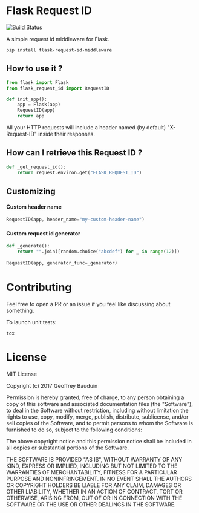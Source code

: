 # Flask Request ID
[![Build Status](https://travis-ci.org/geoffreybauduin/flask-request-id.svg?branch=master)](https://travis-ci.org/geoffreybauduin/flask-request-id)

A simple request id middleware for Flask.

`pip install flask-request-id-middleware`

## How to use it ?

```python
from flask import Flask
from flask_request_id import RequestID

def init_app():
    app = Flask(app)
    RequestID(app)
    return app
```

All your HTTP requests will include a header named (by default) "X-Request-ID" inside their responses.

## How can I retrieve this Request ID ?

```python
def _get_request_id():
    return request.environ.get("FLASK_REQUEST_ID")
```

## Customizing

#### Custom header name

```python
RequestID(app, header_name="my-custom-header-name")
```

#### Custom request id generator

```python
def _generate():
    return "".join([random.choice("abcdef") for _ in range(12)])
    
RequestID(app, generator_func=_generator)
```

# Contributing

Feel free to open a PR or an issue if you feel like discussing about something.

To launch unit tests:

`tox`

# License

MIT License

Copyright (c) 2017 Geoffrey Bauduin

Permission is hereby granted, free of charge, to any person obtaining a copy
of this software and associated documentation files (the "Software"), to deal
in the Software without restriction, including without limitation the rights
to use, copy, modify, merge, publish, distribute, sublicense, and/or sell
copies of the Software, and to permit persons to whom the Software is
furnished to do so, subject to the following conditions:

The above copyright notice and this permission notice shall be included in all
copies or substantial portions of the Software.

THE SOFTWARE IS PROVIDED "AS IS", WITHOUT WARRANTY OF ANY KIND, EXPRESS OR
IMPLIED, INCLUDING BUT NOT LIMITED TO THE WARRANTIES OF MERCHANTABILITY,
FITNESS FOR A PARTICULAR PURPOSE AND NONINFRINGEMENT. IN NO EVENT SHALL THE
AUTHORS OR COPYRIGHT HOLDERS BE LIABLE FOR ANY CLAIM, DAMAGES OR OTHER
LIABILITY, WHETHER IN AN ACTION OF CONTRACT, TORT OR OTHERWISE, ARISING FROM,
OUT OF OR IN CONNECTION WITH THE SOFTWARE OR THE USE OR OTHER DEALINGS IN THE
SOFTWARE.
